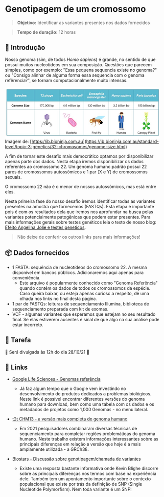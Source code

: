 # Genotipagem de um cromossomo

>**Objetivo:** Identificar as variantes presentes nos dados fornecidos

>**Tempo de duração:** 12 horas

## 📜 Introdução

Nosso genoma (sim, de todos *Homo sapiens*) é grande, no sentido de que possui muitos nucleotideos em sua composição. Questões que parecem simples, como por exemplo: "Essa pequena sequencia existe no genoma?" ou "Consigo alinhar de alguma forma essa sequencia com o genoma refêrencia?", se tornam computacionalmente muito intensas.


<p align="center">
  <img style="float: right;" width="600px" src="../img/bioninja-genome-sizes.jpeg" alt="Tamanho dos genomas">
</p>

Imagem de: [https://ib.bioninja.com.au](https://ib.bioninja.com.au/standard-level/topic-3-genetics/32-chromosomes/genome-size.html)

A fim de tornar este desafio mais democrático optamos por disponibilizar apenas parte dos dados. Nesta etapa iremos disponibilizar os dados referentes ao cromossomo 22. Um genoma humano padrão possui 22 pares de cromossomos autossômicos e 1 par (X e Y) de cromossomos sexuais.

O cromossomo 22 não é o menor de nossos autossômicos, mas está entre eles.

Nesta primeira fase do nosso desafio iremos identificar todas as variantes presentes na amostra que fornecemos (FASTQs). Esta etapa é importante pois é com os resultados dela que iremos nos aprofundar na busca pelas variantes potencialmente patogênicas que podem estar presentes. Para mais informações gerais sobre testes genéticos leia o texto de nosso blog: [Efeito Angelina Jolie e testes geneticos](https://blog.mendelics.com.br/efeito-angelina-jolie-e-testes-geneticos-cancer-de-mama/).

> Não deixe de conferir os outros links para mais informações!

## 📦 Dados fornecidos

* 1 FASTA: sequência de nucleotídeos do cromossomo 22. A mesma disponível em bancos públicos. Adicionaremos aqui apenas para conveniência.
   - Este arquivo é popularmente conhecido como "Genoma Referência" quando contém os dados de todos os cromossomos da espécie. Caso queira baixar, ou esteja apenas curioso a respeito, dê uma olhada nos links no final desta página.
* 1 par de FASTQs: leituras de sequenciamento Illumina, biblioteca de sequenciamento preparada com kit de exomas.
* VCF - algumas variantes que esperamos que estejam no seu resultado final. Se elas estiverem ausentes é sinal de que algo na sua análise pode estar incorreto.

## 👷 Tarefa

🚧 Será divulgada às 12h do dia 28/10/21 🚧


## 🔗 Links

- [Google Life Sciences - Genomas referência](https://cloud.google.com/life-sciences/docs/resources/public-datasets/reference-genomes)
  - Já faz algum tempo que o Google vem investindo no desenvolvimento de produtos dedicados a problemas biológicos. Neste link é possível encontrar diferentes versões do genoma humano para download, bem como uma tabela com os dados e os metadados de projetos como 1,000 Genomas - no menu lateral.

- [t2t CHM13 - a versão mais completa do genoma humano](https://www.nature.com/articles/d41586-021-01506-w)
  - Em 2021 pesquisadores combinaram diversas técnicas de sequenciamento para completar regiões problemáticas do genoma humano. Neste trabalho existem informações interessantes sobre as principais diferenças em relação a versão que hoje é a mais amplamente utilizada - a GRCh38.

- [Biostars - Discussão sobre genotipagem/chamada de variantes](https://www.biostars.org/p/277927)
  - Existe uma resposta bastante informativa onde Kevin Blighe discorre sobre as principais diferenças nos termos com base na experiência dele. Também tem um apontamento importante sobre o contexto populacional que existe por trás da definição de SNP (Single Nucleotide Polymorfism). Nem toda variante é um SNP!
